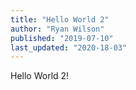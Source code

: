 ```yaml
---
title: "Hello World 2"
author: "Ryan Wilson"
published: "2019-07-10"
last_updated: "2020-18-03"
---
```


Hello World 2!
